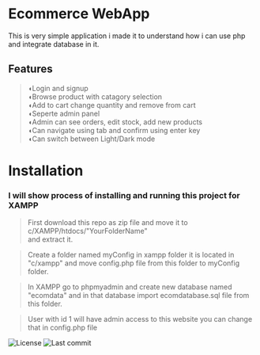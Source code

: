 # Ecommerce WebApp
This is very simple application i made it to understand how i can use php and integrate database in it.

## Features
>◖Login and signup<br>
>◖Browse product with catagory selection<br>
>◖Add to cart change quantity and remove from cart<br>
>◖Seperte admin panel<br>
>◖Admin can see orders, edit stock, add new products<br>
>◖Can navigate using tab and confirm using enter key <br>
>◖Can switch between Light/Dark mode<br>


# Installation

### I will show process of installing and running this project for XAMPP

>First download this repo as zip file and move it to<br>
>c/XAMPP/htdocs/"YourFolderName" <br>and extract it.

>Create a folder named myConfig in xampp folder it is located in "c/xampp" and move config.php file from this folder to myConfig folder.

>In XAMPP go to phpmyadmin and create new database named "ecomdata" and in that database import ecomdatabase.sql file from this folder.

>User with id 1 will have admin access to this website you can change that in config.php file


![License](https://img.shields.io/badge/license-GNU-%2300ffff)
![Last commit](https://img.shields.io/github/last-commit/Aadil127/EcommerceWebApp?color=%2300ffff)


